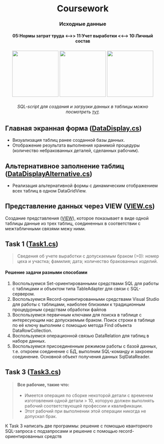 <h1 align="center">Coursework</h1>

<h3 align="center"> Исходные данные</h3>

<h4 align="center">05:Нормы затрат труда <–>> 11:Учет выработки <<–> 10:Личный состав</h4>

<h3 align="center"><img src="https://github.com/norvdaw/Coursework-WinForms-SQL/blob/main/images/norm.PNG" height="150"/>
<img src="https://github.com/norvdaw/Coursework-WinForms-SQL/blob/main/images/sostav.PNG" height="150"/>
<img src="https://github.com/norvdaw/Coursework-WinForms-SQL/blob/main/images/uchet.PNG" height="150"/></h3>

<h6 align="center">SQL-script для создания и загрузки данных в таблицы можно посмотреть 
<a href="https://github.com/norvdaw/Coursework-WinForms-SQL/blob/main/CreateKursDB.sql" target="_blank">тут</a>.

## Главная экранная форма (<a href="https://github.com/norvdaw/Coursework-WinForms-SQL/blob/main/Coursework/DataDispley.cs" target="_blank">DataDisplay.cs</a>)

- Визуализация таблиц ранее созданной базы данных.
- Отображение результата выполнения хранимой процедуры 
(количество небракованных деталей, сделанных рабочим).

## Альтернативное заполнение таблиц (<a href="https://github.com/norvdaw/Coursework-WinForms-SQL/blob/main/Coursework/DataDispleyAlternative.cs" target="_blank">DataDisplayAlternative.cs</a>)

- Реализация альтернативной формы с динамическим отображением всех таблиц в одном DataGridView.

## Представление данных через VIEW (<a href="https://github.com/norvdaw/Coursework-WinForms-SQL/blob/main/Coursework/VIEW.cs" target="_blank">VIEW.cs</a>)

Создание представления (<a href="https://github.com/norvdaw/Coursework-WinForms-SQL/blob/main/CreateVIEW.sql" target="_blank">VIEW</a>), которое показывает в виде одной таблицы данные из трех таблиц, соединенных в соответствии с межтабличными связями межу ними. 

## Task 1 (<a href="https://github.com/norvdaw/Coursework-WinForms-SQL/blob/main/Coursework/Task1.cs" target="_blank">Task1.cs</a>)

> Сведения об учете выработки с допускаемым браком (>0): номер цеха и участка; фамилия; дата; количество бракованных изделий.  

#### Решение задачи разными способами

1. Воспользуемся Set-ориентированными средствами SQL для работы с таблицами и объектом типа TableAdapter для связи с SQL-сервером.
2. Воспользуемся Record-ориентированными средствами Visual Studio для работы с таблицами, наиболее близкими к традиционным процедурным средствам обработки файлов
3. Воспользуемся первичным ключами для поиска в таблице с интересующим нас допускаемым браком. Поиск строки в таблице по её ключу выполним
с помощью метода Find объекта DataRowCollection.
4. Воспользуемся операционной связью DataRelation для таблиц в наборе данных.
5. Воспользуемся присоединенным режимом работы с базой данных,
т.е. откроем соединение с БД, выполним SQL-команду и закроем соединение. Основной объект получения данных SqlDataReader. 

## Task 3 (<a href="https://github.com/norvdaw/Coursework-WinForms-SQL/blob/main/Coursework/Task3.cs" target="_blank">Task3.cs</a>)

> #### Все рабочие, такие что:
> - Имеется операция по сборке некоторой детали с временем изготовления одной детали > 10, 
которую должен выполнять рабочий соответствующей профессии и квалификации.
> - Этот рабочий при выполнении этой операции никогда не допускал брак.

К Task 3 написать две программы: решение с помощью кванторного SQL-запроса с подзапросами и решение с помощью record-ориентированных средств
